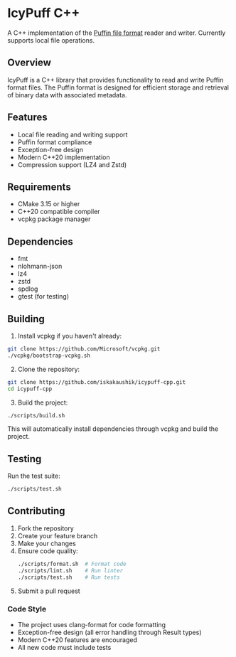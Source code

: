 # IcyPuff C++

A C++ implementation of the [Puffin file format](https://iceberg.apache.org/puffin-spec) reader and writer. Currently supports local file operations.

## Overview

IcyPuff is a C++ library that provides functionality to read and write Puffin format files. The Puffin format is designed for efficient storage and retrieval of binary data with associated metadata.

## Features

- Local file reading and writing support
- Puffin format compliance
- Exception-free design
- Modern C++20 implementation
- Compression support (LZ4 and Zstd)

## Requirements

- CMake 3.15 or higher
- C++20 compatible compiler
- vcpkg package manager

## Dependencies

- fmt
- nlohmann-json
- lz4
- zstd
- spdlog
- gtest (for testing)

## Building

1. Install vcpkg if you haven't already:
```bash
git clone https://github.com/Microsoft/vcpkg.git
./vcpkg/bootstrap-vcpkg.sh
```

2. Clone the repository:
```bash
git clone https://github.com/iskakaushik/icypuff-cpp.git
cd icypuff-cpp
```

3. Build the project:
```bash
./scripts/build.sh
```

This will automatically install dependencies through vcpkg and build the project.

## Testing

Run the test suite:
```bash
./scripts/test.sh
```

## Contributing

1. Fork the repository
2. Create your feature branch
3. Make your changes
4. Ensure code quality:
   ```bash
   ./scripts/format.sh  # Format code
   ./scripts/lint.sh    # Run linter
   ./scripts/test.sh    # Run tests
   ```
5. Submit a pull request

### Code Style

- The project uses clang-format for code formatting
- Exception-free design (all error handling through Result types)
- Modern C++20 features are encouraged
- All new code must include tests
